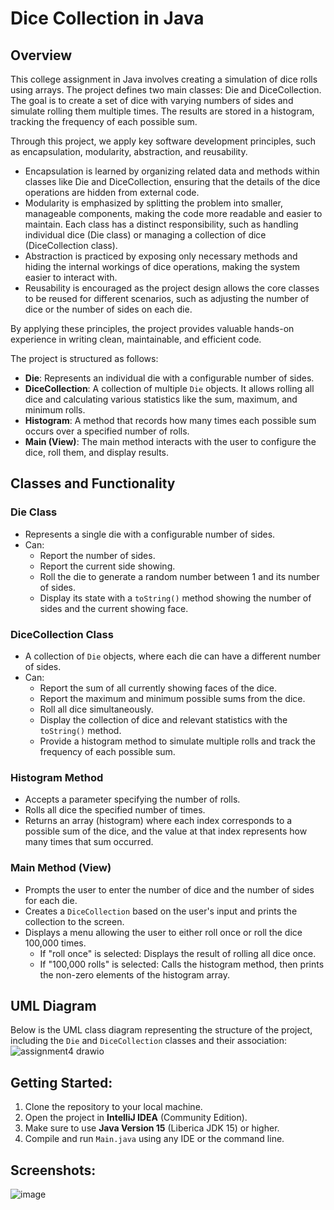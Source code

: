 # Dice Collection in Java

## Overview

This college assignment in Java involves creating a simulation of dice rolls using arrays. The project defines two main classes: Die and DiceCollection. The goal is to create a set of dice with varying numbers of sides and simulate rolling them multiple times. The results are stored in a histogram, tracking the frequency of each possible sum.

Through this project, we apply key software development principles, such as encapsulation, modularity, abstraction, and reusability.

- Encapsulation is learned by organizing related data and methods within classes like Die and DiceCollection, ensuring that the details of the dice operations are hidden from external code.
- Modularity is emphasized by splitting the problem into smaller, manageable components, making the code more readable and easier to maintain. Each class has a distinct responsibility, such as handling individual dice (Die class) or managing a collection of dice (DiceCollection class).
- Abstraction is practiced by exposing only necessary methods and hiding the internal workings of dice operations, making the system easier to interact with.
- Reusability is encouraged as the project design allows the core classes to be reused for different scenarios, such as adjusting the number of dice or the number of sides on each die.

By applying these principles, the project provides valuable hands-on experience in writing clean, maintainable, and efficient code.

The project is structured as follows:
- **Die**: Represents an individual die with a configurable number of sides.
- **DiceCollection**: A collection of multiple `Die` objects. It allows rolling all dice and calculating various statistics like the sum, maximum, and minimum rolls.
- **Histogram**: A method that records how many times each possible sum occurs over a specified number of rolls.
- **Main (View)**: The main method interacts with the user to configure the dice, roll them, and display results.

## Classes and Functionality

### Die Class
- Represents a single die with a configurable number of sides.
- Can:
  - Report the number of sides.
  - Report the current side showing.
  - Roll the die to generate a random number between 1 and its number of sides.
  - Display its state with a `toString()` method showing the number of sides and the current showing face.

### DiceCollection Class
- A collection of `Die` objects, where each die can have a different number of sides.
- Can:
  - Report the sum of all currently showing faces of the dice.
  - Report the maximum and minimum possible sums from the dice.
  - Roll all dice simultaneously.
  - Display the collection of dice and relevant statistics with the `toString()` method.
  - Provide a histogram method to simulate multiple rolls and track the frequency of each possible sum.

### Histogram Method
- Accepts a parameter specifying the number of rolls.
- Rolls all dice the specified number of times.
- Returns an array (histogram) where each index corresponds to a possible sum of the dice, and the value at that index represents how many times that sum occurred.

### Main Method (View)
- Prompts the user to enter the number of dice and the number of sides for each die.
- Creates a `DiceCollection` based on the user's input and prints the collection to the screen.
- Displays a menu allowing the user to either roll once or roll the dice 100,000 times.
  - If "roll once" is selected: Displays the result of rolling all dice once.
  - If "100,000 rolls" is selected: Calls the histogram method, then prints the non-zero elements of the histogram array.

## UML Diagram
Below is the UML class diagram representing the structure of the project, including the `Die` and `DiceCollection` classes and their association:
![assignment4 drawio](https://github.com/user-attachments/assets/44f3eaec-6e84-4e73-b91a-ac8778bcc518)

## Getting Started:
1. Clone the repository to your local machine.
2. Open the project in **IntelliJ IDEA** (Community Edition).
3. Make sure to use **Java Version 15** (Liberica JDK 15) or higher.
3. Compile and run `Main.java` using any IDE or the command line.

## Screenshots:
![image](https://github.com/user-attachments/assets/2741fba1-4a1e-4ce1-9201-71d19dbd8b7f)



